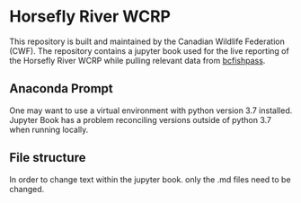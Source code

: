 # Horsefly River WCRP
This repository is built and maintained by the Canadian Wildlife Federation (CWF). The repository contains a jupyter book used for the live reporting of the Horsefly River WCRP while pulling relevant data from [bcfishpass](https://github.com/smnorris/bcfishpass).

## Anaconda Prompt
One may want to use a virtual environment with python version 3.7 installed. Jupyter Book has a problem reconciling versions outside of python 3.7 when running locally.

## File structure
In order to change text within the jupyter book. only the .md files need to be changed.
